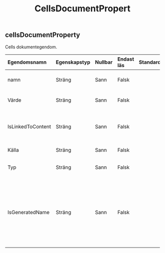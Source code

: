 ﻿---
title: CellsDocumentPropert
second_title: Aspose.Cells Cloud Documen
type: docs
url: /sv/specification/model/cellsdocumentproperty/
description: "Aspose.Cells Molnmodellspecifikation: CellsDocumentProperty. Hantera enkelt Excel och andra kalkylarksdokument med funktioner som att öppna, generera, redigera, dela, slå samman, jämföra och konvertera"
kwords: Excel, Office, Kalkylblad, Cloud REST API, CellsDocumentProperty
weight: 50
---
## **cellsDocumentProperty**

 Cells dokumentegendom.

| Egendomsnamn| Egenskapstyp| Nullbar| Endast läs| Standardvärde| Beskrivning|
|:- |:- |:- |:- |:- |:- |
| namn| Sträng| Sann| Falsk|| Returnerar namnet på fastigheten.|
| Värde| Sträng| Sann| Falsk|| Får eller sätter värdet på fastigheten.|
| IsLinkedToContent| Sträng| Sann| Falsk|| Anger om den här egenskapen är länkad till innehåll|
| Källa| Sträng| Sann| Falsk|| Den länkade innehållskällan.|
| Typ| Sträng| Sann| Falsk|| Hämtar datatypen för egenskapen.|
| IsGeneratedName| Sträng| Sann| Falsk|| Returnerar sant om den här egenskapen inte har ett namn i OLE2-lagringen och ett unikt namn genererades endast för den offentliga API.|

